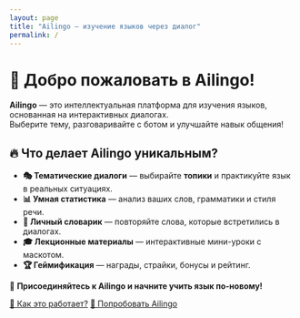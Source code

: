 ```yaml
---
layout: page
title: "Ailingo — изучение языков через диалог"
permalink: /
---
```


# 🚀 Добро пожаловать в Ailingo!

**Ailingo** — это интеллектуальная платформа для изучения языков, основанная на интерактивных диалогах.  
Выберите тему, разговаривайте с ботом и улучшайте навык общения!  

## 🔥 Что делает Ailingo уникальным?

- **🎭 Тематические диалоги** — выбирайте **топики** и практикуйте язык в реальных ситуациях.
- **📊 Умная статистика** — анализ ваших слов, грамматики и стиля речи.
- **🧠 Личный словарик** — повторяйте слова, которые встретились в диалогах.
- **🎓 Лекционные материалы** — интерактивные мини-уроки с маскотом.
- **🏆 Геймификация** — награды, страйки, бонусы и рейтинг.

📢 **Присоединяйтесь к Ailingo и начните учить язык по-новому!**

<a href="/how-it-works" class="btn btn-primary">🔹 Как это работает?</a>
<a href="/try" class="btn btn-success">🚀 Попробовать Ailingo</a>

